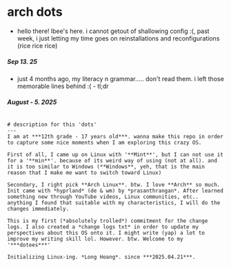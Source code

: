 # arch dots

- hello there! lbee's here. i cannot getout of shallowing config :(, past week, i just letting my time goes on reinstallations and reconfigurations (rice rice rice)
##### Sep 13. 25

- just 4 months ago, my literacy n grammar.....  don't read them. i left those memorable lines behind :( - tl;dr
##### August - 5. 2025

```

# description for this 'dots'
---
I am at ***12th grade - 17 years old***. wanna make this repo in order to capture some nice moments when I am exploring this crazy OS.

First of all, I came up on Linux with '**Mint**', but I can not use it for a '**min**'. because of its weird way of using (not at all). and it is too similar to Windows (**Windows**, yeh, that is the main reason that I make me want to switch toward Linux)

Secondary, I right pick **Arch Linux**. btw. I love **Arch** so much. Init came with *hyprland* (de & wm) by *prasanthrangan*. After learned something new through YouTube videos, Linux communities, etc.. anything I found that suitable with my characteristics, I will do the changes immediately. 

This is my first (*absolutely trolled*) commitment for the change logs. I also created a *change logs txt* in order to update my perspectives about this OS onto it. I might write (yap) a lot to improve my writing skill lol. However. btw. Welcome to my '***dotees***'

Initializing Linux-ing. *Long Hoang*. since ***2025.04.21***.

```
